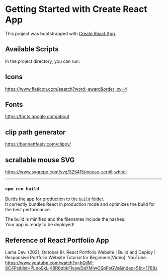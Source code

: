 # Getting Started with Create React App

This project was bootstrapped with [Create React App](https://github.com/facebook/create-react-app).

## Available Scripts

In the project directory, you can run:

## Icons

https://www.flaticon.com/search?word=award&order_by=4

## Fonts

https://fonts.google.com/about

## clip path generator

https://bennettfeely.com/clippy/

## scrallable mouse SVG

https://www.svgrepo.com/svg/325415/mouse-scroll-wheel

---

### `npm run build`

Builds the app for production to the `build` folder.\
It correctly bundles React in production mode and optimizes the build for the best performance.

The build is minified and the filenames include the hashes.\
Your app is ready to be deployed!

## Reference of React Portfolio App

Lama Dev. (2021, October 8). React Portfolio Website | Build and Deploy | Responsive Portfolio Website Tutorial for Beginners[Video]. YouTube. https://www.youtube.com/watch?v=hQjlM-8C4Ps&list=PLno9kLjK8R6qbkFlvawDaYMIwOSpFoGVs&index=5&t=1769s
